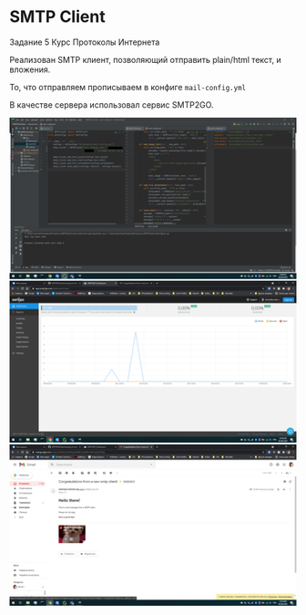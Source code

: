 # SMTP Client
Задание 5
Курс Протоколы Интернета

Реализован SMTP клиент, позволяющий отправить plain/html текст, и вложения.

То, что отправляем прописываем в конфиге ```mail-config.yml```

В качестве сервера использовал сервис SMTP2GO.

![](1.png)
![](2.png)
![](3.png)